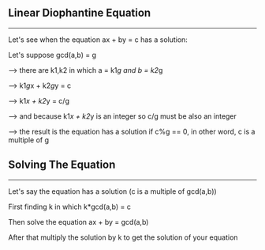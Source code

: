 ## Linear Diophantine Equation
----------------------------------
Let's see when the equation ax + by = c has a solution:

Let's suppose gcd(a,b) = g

--> there are k1,k2 in which a = k1*g and b = k2*g

--> k1*g*x + k2*g*y = c

--> k1*x + k2*y = c/g

--> and because k1*x + k2*y is an integer so c/g must be also an integer 

--> the result is the equation has a solution if c%g == 0, in other word, c is a multiple of g 

## Solving The Equation 
------------------------
Let's say the equation has a solution (c is a multiple of gcd(a,b))

First finding k in which k*gcd(a,b) = c

Then solve the equation ax + by = gcd(a,b)

After that multiply the solution by k to get the solution of your equation 
